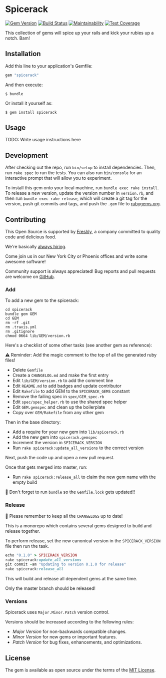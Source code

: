 # Spicerack

[![Gem Version](https://badge.fury.io/rb/spicerack.svg)](https://badge.fury.io/rb/spicerack)
[![Build Status](https://semaphoreci.com/api/v1/freshly/spicerack/branches/master/badge.svg)](https://semaphoreci.com/freshly/spicerack)
[![Maintainability](https://api.codeclimate.com/v1/badges/7e089c2617c530a85b17/maintainability)](https://codeclimate.com/github/Freshly/spicerack/maintainability)
[![Test Coverage](https://api.codeclimate.com/v1/badges/7e089c2617c530a85b17/test_coverage)](https://codeclimate.com/github/Freshly/spicerack/test_coverage)

This collection of gems will spice up your rails and kick your rubies up a notch. Bam!

## Installation

Add this line to your application's Gemfile:

```ruby
gem "spicerack"
```

And then execute:

    $ bundle

Or install it yourself as:

    $ gem install spicerack

## Usage

TODO: Write usage instructions here

## Development

After checking out the repo, run `bin/setup` to install dependencies. Then, run `rake spec` to run the tests. You can also run `bin/console` for an interactive prompt that will allow you to experiment.

To install this gem onto your local machine, run `bundle exec rake install`. To release a new version, update the version number in `version.rb`, and then run `bundle exec rake release`, which will create a git tag for the version, push git commits and tags, and push the `.gem` file to [rubygems.org](https://rubygems.org).

## Contributing

This Open Source is supported by [Freshly](https://freshly.com), a company committed to quality code and delicious food.

We're basically [always hiring](https://jobs.lever.co/freshly).

Come join us in our New York City or Phoenix offices and write some awesome software!

Community support is always appreciated! Bug reports and pull requests are welcome on [GitHub](https://github.com/Freshly/spicerack).

### Add

To add a new gem to the spicerack:

```
cd spicerack
bundle gem GEM
cd GEM
rm -rf .git
rm .travis.yml
rm .gitignore
chmod 0664 lib/GEM/version.rb
```

Here's a checklist of some other tasks (see another gem as reference):

⚠️ Reminder: Add the magic comment to the top of all the generated ruby files!

- Delete `Gemfile`
- Create a `CHANGELOG.md` and make the first entry
- Edit `lib/GEM/version.rb` to add the comment line
- Edit `README.md` to add badges and update contributor
- Edit `Rakefile` to add GEM to the `SPICERACK_GEMS` constant
- Remove the failing spec in `spec/GEM_spec.rb`
- Edit `spec/spec_helper.rb` to use the shared spec helper
- Edit `GEM.gemspec` and clean up the boilerplate
- Copy over `GEM/Rakefile` from any other gem

Then in the base directory:

- Add a require for your new gem into `lib/spicerack.rb`
- Add the new gem into `spicerack.gemspec`
- Increment the version in `SPICERACK_VERSION`
- Run `rake spicerack:update_all_versions` to the correct version

Next, push the code up and open a new pull request. 

Once that gets merged into master, run:

- Run `rake spicerack:release_all` to claim the new gem name with the empty build

🚨 Don't forget to run `bundle` so the `Gemfile.lock` gets updated!!

### Release

💁‍ Please remember to keep all the `CHANGELOGS` up to date!

This is a monorepo which contains several gems designed to build and release together.

To perform release, set the new canonical version in the `SPICERACK_VERSION` file then run the task.

```ruby
echo "0.1.0" > SPICERACK_VERSION
rake spicerack:update_all_versions
git commit -am "Updating to version 0.1.0 for release"
rake spicerack:release_all
```

This will build and release all dependent gems at the same time.

Only the master branch should be released!

### Versions

Spicerack uses `Major.Minor.Patch` version control.

Versions should be increased according to the following rules:

- *Major Version* for non-backwards compatible changes.
- *Minor Version* for new gems or important features.
- *Patch Version* for bug fixes, enhancements, and optimizations.

## License

The gem is available as open source under the terms of the [MIT License](https://opensource.org/licenses/MIT).
